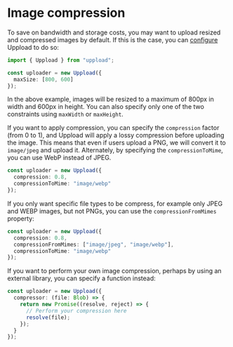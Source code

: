 # Image compression

To save on bandwidth and storage costs, you may want to upload resized and compressed images by default. If this is the case, you can [configure](/configuration) Uppload to do so:

```ts
import { Uppload } from "uppload";

const uploader = new Uppload({
  maxSize: [800, 600]
});
```

In the above example, images will be resized to a maximum of 800px in width and 600px in height. You can also specify only one of the two constraints using `maxWidth` or `maxHeight`.

If you want to apply compression, you can specify the `compression` factor (from 0 to 1), and Uppload will apply a lossy compression before uploading the image. This means that even if users upload a PNG, we will convert it to `image/jpeg` and upload it. Alternately, by specifying the `compressionToMime`, you can use WebP instead of JPEG.

```ts
const uploader = new Uppload({
  compression: 0.8,
  compressionToMime: "image/webp"
});
```

If you only want specific file types to be compress, for example only JPEG and WEBP images, but not PNGs, you can use the `compressionFromMimes` property:

```ts
const uploader = new Uppload({
  compression: 0.8,
  compressionFromMimes: ["image/jpeg", "image/webp"],
  compressionToMime: "image/webp"
});
```

If you want to perform your own image compression, perhaps by using an external library, you can specify a function instead:

```ts
const uploader = new Uppload({
  compressor: (file: Blob) => {
    return new Promise((resolve, reject) => {
      // Perform your compression here
      resolve(file);
    });
  }
});
```

